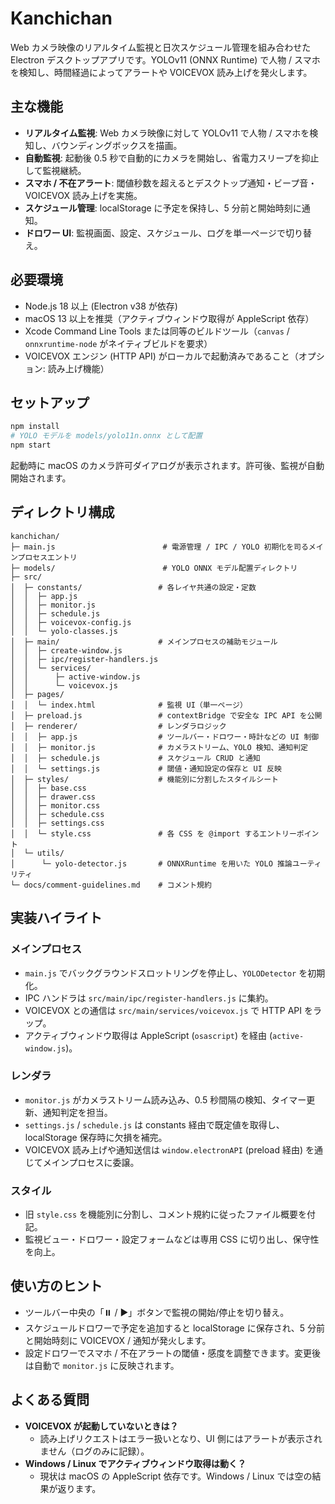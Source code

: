 # Kanchichan

Web カメラ映像のリアルタイム監視と日次スケジュール管理を組み合わせた Electron デスクトップアプリです。YOLOv11 (ONNX Runtime) で人物 / スマホを検知し、時間経過によってアラートや VOICEVOX 読み上げを発火します。

## 主な機能
- **リアルタイム監視**: Web カメラ映像に対して YOLOv11 で人物 / スマホを検知し、バウンディングボックスを描画。
- **自動監視**: 起動後 0.5 秒で自動的にカメラを開始し、省電力スリープを抑止して監視継続。
- **スマホ / 不在アラート**: 閾値秒数を超えるとデスクトップ通知・ビープ音・VOICEVOX 読み上げを実施。
- **スケジュール管理**: localStorage に予定を保持し、5 分前と開始時刻に通知。
- **ドロワー UI**: 監視画面、設定、スケジュール、ログを単一ページで切り替え。

## 必要環境
- Node.js 18 以上 (Electron v38 が依存)
- macOS 13 以上を推奨（アクティブウィンドウ取得が AppleScript 依存）
- Xcode Command Line Tools または同等のビルドツール（`canvas` / `onnxruntime-node` がネイティブビルドを要求）
- VOICEVOX エンジン (HTTP API) がローカルで起動済みであること（オプション: 読み上げ機能）

## セットアップ
```bash
npm install
# YOLO モデルを models/yolo11n.onnx として配置
npm start
```
起動時に macOS のカメラ許可ダイアログが表示されます。許可後、監視が自動開始されます。

## ディレクトリ構成
```
kanchichan/
├─ main.js                        # 電源管理 / IPC / YOLO 初期化を司るメインプロセスエントリ
├─ models/                        # YOLO ONNX モデル配置ディレクトリ
├─ src/
│  ├─ constants/                 # 各レイヤ共通の設定・定数
│  │  ├─ app.js
│  │  ├─ monitor.js
│  │  ├─ schedule.js
│  │  ├─ voicevox-config.js
│  │  └─ yolo-classes.js
│  ├─ main/                      # メインプロセスの補助モジュール
│  │  ├─ create-window.js
│  │  ├─ ipc/register-handlers.js
│  │  └─ services/
│  │      ├─ active-window.js
│  │      └─ voicevox.js
│  ├─ pages/
│  │  └─ index.html              # 監視 UI（単一ページ）
│  ├─ preload.js                 # contextBridge で安全な IPC API を公開
│  ├─ renderer/                  # レンダラロジック
│  │  ├─ app.js                  # ツールバー・ドロワー・時計などの UI 制御
│  │  ├─ monitor.js              # カメラストリーム、YOLO 検知、通知判定
│  │  ├─ schedule.js             # スケジュール CRUD と通知
│  │  └─ settings.js             # 閾値・通知設定の保存と UI 反映
│  ├─ styles/                    # 機能別に分割したスタイルシート
│  │  ├─ base.css
│  │  ├─ drawer.css
│  │  ├─ monitor.css
│  │  ├─ schedule.css
│  │  ├─ settings.css
│  │  └─ style.css               # 各 CSS を @import するエントリーポイント
│  └─ utils/
│      └─ yolo-detector.js       # ONNXRuntime を用いた YOLO 推論ユーティリティ
└─ docs/comment-guidelines.md    # コメント規約
```

## 実装ハイライト
### メインプロセス
- `main.js` でバックグラウンドスロットリングを停止し、`YOLODetector` を初期化。
- IPC ハンドラは `src/main/ipc/register-handlers.js` に集約。
- VOICEVOX との通信は `src/main/services/voicevox.js` で HTTP API をラップ。
- アクティブウィンドウ取得は AppleScript (`osascript`) を経由 (`active-window.js`)。

### レンダラ
- `monitor.js` がカメラストリーム読み込み、0.5 秒間隔の検知、タイマー更新、通知判定を担当。
- `settings.js` / `schedule.js` は constants 経由で既定値を取得し、localStorage 保存時に欠損を補完。
- VOICEVOX 読み上げや通知送信は `window.electronAPI` (preload 経由) を通じてメインプロセスに委譲。

### スタイル
- 旧 `style.css` を機能別に分割し、コメント規約に従ったファイル概要を付記。
- 監視ビュー・ドロワー・設定フォームなどは専用 CSS に切り出し、保守性を向上。

## 使い方のヒント
- ツールバー中央の「⏸️ / ▶️」ボタンで監視の開始/停止を切り替え。
- スケジュールドロワーで予定を追加すると localStorage に保存され、5 分前と開始時刻に VOICEVOX / 通知が発火します。
- 設定ドロワーでスマホ / 不在アラートの閾値・感度を調整できます。変更後は自動で `monitor.js` に反映されます。

## よくある質問
- **VOICEVOX が起動していないときは？**
  - 読み上げリクエストはエラー扱いとなり、UI 側にはアラートが表示されません（ログのみに記録）。
- **Windows / Linux でアクティブウィンドウ取得は動く？**
  - 現状は macOS の AppleScript 依存です。Windows / Linux では空の結果が返ります。
